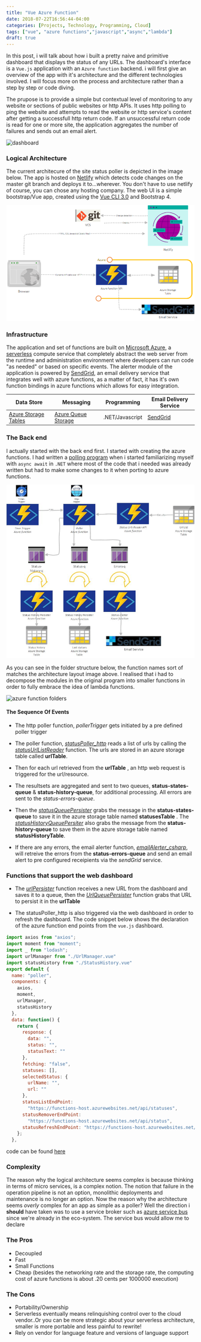```yaml
---
title: "Vue Azure Function"
date: 2018-07-22T16:56:44-04:00
categories: [Projects, Technology, Programming, Cloud]
tags: ["vue", "azure functions","javascript","async","lambda"]
draft: true
---
```


In this post, i will talk about how i built a pretty naive and primitive dashboard that displays the status of any URLs. The dashboard's interface is a `Vue.js` application with an `Azure function` backend. i will first give an overview of the app with it's architecture and the different technologies involved. I will focus more on the process and architecture rather than a step by step or code diving.

The prupose is to provide a simple but contextual level of monitoring to any website or sections of public websites or http APIs.
It uses http polling to ping the website and attempts to read the website or http service's content after getting a successfull http return code.
If an unsuccessful return code is read for one or more site, the application aggregates the number of failures and sends out an email alert.

![dashboard](/img/status-dashboard.png)

### Logical Architecture

The current architecure of the site status poller is depicted in the image below.
The app is hosted on [Netlify](https://www.netlify.com) which detects code changes on the master git branch and deploys it to...wherever. You don't have to use netlify of course, you can chose any hosting company. The web UI is a simple bootstrap/Vue app, created using the [Vue CLI 3.0](https://cli.vuejs.org/)  and Bootstrap 4.

![architecture](https://github.com/asalomon-cpsc/site-status-web/raw/master/azure_poller_architecture.png
"architecture")


### Infrastructure
The application and set of functions are built on [Microsoft Azure](https://docs.microsoft.com/en-us/azure/azure-functions/), a [serverless](https://azure.microsoft.com/overview/serverless-computing/) compute service that completely abstract the web server from the runtime and administration environment where developers can run code "as needed" or based on specific events.
The alerter module of the application is powered by [SendGrid](https://sendgrid.com/), an email delivery service that integrates well with azure functions, as a matter of fact, it has it's own function bindings in azure functions which allows for easy integration.

| Data Store    | Messaging     | Programming | Email Delivery Service |
| ------------- | ------------- |------------| -----------------------
| [Azure Storage Tables](https://azure.microsoft.com/en-us/services/storage/tables/)  | [Azure Queue Storage](https://azure.microsoft.com/en-us/services/storage/queues/)  | .NET/Javascript | [SendGrid](https://sendgrid.com/) |



### The Back end
I actually started with the back end first. I started with creating the azure functions. I had written a [polling program](https://github.com/bizoton19/site-status-notification-csharp) when i started familiarizing myself with `async await` in `.NET` where most of the code that i needed was already written but had to make some changes to it when porting to azure functions.

![architecture](https://github.com/asalomon-cpsc/azure-functions/raw/master/azure_functions_architecture.jpg "architecture")

As you can see in the folder structure below, the function names sort of matches the architecture layout image above. I realised that i had to decompose the modules in the original program into smaller functions in order to fully embrace the idea of lambda functions.

![azure function folders](/img/az-func-folders.png)

#### The Sequence Of Events

* The http poller function, *pollerTrigger* gets initiated by a pre defined poller trigger
                                          
* The poller function, [*statusPoller_http*](https://github.com/asalomon-cpsc/azure-functions/blob/master/statusPoller_http/run.csx) reads a list of urls by calling the [*statusUrlListReader*](https://github.com/asalomon-cpsc/azure-functions/blob/master/statusSiteStateReader/run.csx) function. The urls are stored in an azure storage table called **urlTable**.

* Then for each url retrieved from the **urlTable** , an http web request is triggered for the url/resource.

* The resultsets are aggregated and sent to two queues, **status-states-queue** & **status-history-queue**, for additional processing. All errors are sent to the *status-errors-queue*.

* Then the [*statusQueuePersister*](https://github.com/asalomon-cpsc/azure-functions/blob/master/statusQueuePersister/run.csx)  grabs the message in the **status-states-queue** to save it in the azure storage table named **statusesTable** . The [*statusHistoryQueuePersiter*](https://github.com/asalomon-cpsc/azure-functions/blob/master/statusHistoryQueuePersister/run.csx) also grabs the message from the **status-history-queue** to save them in the azure storage table named **statusHistoryTable**.

* If there are any errors, the email alerter function, [*emailAlerter_csharp*](https://github.com/asalomon-cpsc/azure-functions/blob/master/emailAlerter_csharp/run.csx), will retreive the errors from the **status-errors-queue** and send an email alert to pre configured receipients via the *sendGrid* service.

### Functions that support the web dashboard

* The [*urlPersister*](https://github.com/asalomon-cpsc/azure-functions/blob/master/urlPersister/run.csx) function receives a new URL from the dashboard and saves it to a queue, then the [*UrlQueuePersister*](https://github.com/asalomon-cpsc/azure-functions/blob/master/statusQueuePersister/run.csx) function grabs that URL to persist it in the **urlTable**

* The statusPoller_http is also triggered via the web dashboard in order to refresh the dashboard. The code snippet below shows the declaration of the azure function end points from the `vue.js` dashboard.

```javascript
import axios from "axios";
import moment from "moment";
import _ from "lodash";
import urlManager from "./UrlManager.vue"
import statusHistory from "./StatusHistory.vue"
export default {
  name: "poller",
  components: {
    axios,
    moment,
    urlManager,
    statusHistory
  },
  data: function() {
    return {
      response: {
        data: "",
        status: "",
        statusText: ""
      },
      fetching: "false",
      statuses: [],
      selectedStatus: {
        urlName: "",
        url: ""
      },
      statusListEndPoint:
        "https://functions-host.azurewebsites.net/api/statuses",
      statusRemoverEndPoint:
        "https://functions-host.azurewebsites.net/api/status",
      statusRefreshEndPoint: "https://functions-host.azurewebsites.net/api/poller"
    };
  },


```
code can be found [here](https://github.com/asalomon-cpsc/site-status-web/blob/master/src/components/Poller.vue)

### Complexity

The reason why the logical architecture seems complex is because thinking in terms of micro services, is a complex notion. The notion that failure in the operation pipeline is not an option, monolithic deployments and maintenance is no longer an option.
Now the reason why the architecture seems *overly* complex for an app as simple as a poller? Well the direction i **should** have taken was to use a service broker such as [azure service bus](https://docs.microsoft.com/en-us/azure/azure-functions/functions-bindings-service-bus) since we're already in the eco-system. The service bus would allow me to declare 

### The Pros
* Decoupled
* Fast
* Small Functions
* Cheap (besides the networking rate and the storage rate, the computing cost of azure functions is about .20 cents per 1000000 execution)

### The Cons

* Portability/Ownership
* Serverless eventually means relinquishing control over to the cloud vendor..Or you can be more strategic about your serverless architecture, smaller is more portable and less painful to rewrite!
* Rely on vendor for language feature and versions of language support

